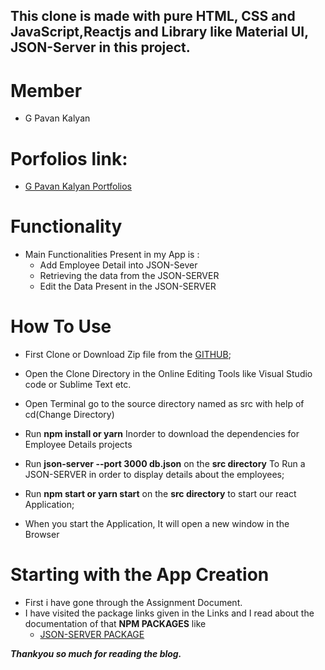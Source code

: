 
## This clone is made with pure HTML, CSS and JavaScript,Reactjs and Library like Material UI, JSON-Server in this project.

# Member
   *  G Pavan Kalyan

# Porfolios link:
   * [G Pavan Kalyan Portfolios](https://pavankalyangojju.github.io/)


# Functionality
* Main Functionalities Present in my App is :
    * Add Employee Detail into JSON-Sever
    * Retrieving the data from the JSON-SERVER
    * Edit the Data Present in the JSON-SERVER    
# How To Use

* First Clone or Download Zip file from the [GITHUB]();
* Open the Clone Directory in the Online Editing Tools like Visual Studio code or Sublime Text etc.
* Open Terminal go to the source directory named as src with help of cd(Change Directory)
* Run **npm install or yarn** Inorder to download the dependencies for Employee Details projects

* Run **json-server --port 3000 db.json** on the **src directory** To Run a JSON-SERVER in order to display details about the employees;

* Run  **npm start or yarn start** on the **src directory** to start our react Application;

* When you start the Application, It will open a new window in the Browser



# Starting with the App Creation

* First i have gone through the Assignment Document.
* I have visited the package links given in the Links and I read about the documentation of that **NPM PACKAGES** like 
    * [JSON-SERVER PACKAGE](https://www.npmjs.com/package/json-server)



***Thankyou so much for reading the blog.***
  
